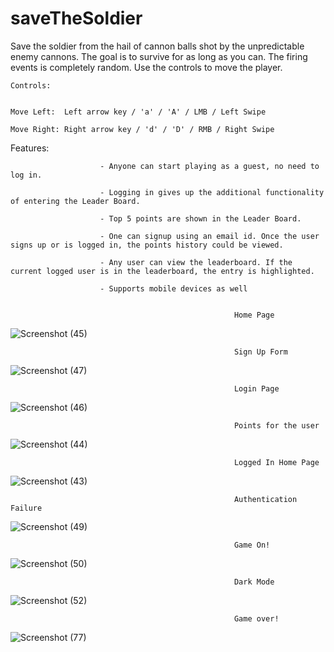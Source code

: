 # saveTheSoldier
Save the soldier from the hail of cannon balls shot by the unpredictable enemy cannons.
The goal is to survive for as long as you can.
The firing events is completely random.
Use the controls to move the player.

    Controls:


    Move Left:  Left arrow key / 'a' / 'A' / LMB / Left Swipe 
                                                      
    Move Right: Right arrow key / 'd' / 'D' / RMB / Right Swipe

Features:

                        - Anyone can start playing as a guest, no need to log in.

                        - Logging in gives up the additional functionality of entering the Leader Board.

                        - Top 5 points are shown in the Leader Board.

                        - One can signup using an email id. Once the user signs up or is logged in, the points history could be viewed.

                        - Any user can view the leaderboard. If the current logged user is in the leaderboard, the entry is highlighted.

                        - Supports mobile devices as well


                                                      Home Page

![Screenshot (45)](https://user-images.githubusercontent.com/61205415/166637542-9a5d6668-20f9-4aca-807b-c5483e142530.png)

                                                      Sign Up Form

![Screenshot (47)](https://user-images.githubusercontent.com/61205415/166637563-32b175bc-6400-4c94-8cc5-6682c97085c9.png)

                                                      Login Page

![Screenshot (46)](https://user-images.githubusercontent.com/61205415/166637569-0f6f6592-68d7-4990-9240-401b06715b6a.png)

                                                      Points for the user

![Screenshot (44)](https://user-images.githubusercontent.com/61205415/166637623-5334a403-2347-43d2-bed0-37a51b6c7a36.png)

                                                      Logged In Home Page

![Screenshot (43)](https://user-images.githubusercontent.com/61205415/166637629-9dfb5956-412d-444f-8349-8f924bec83c3.png)
 
                                                      Authentication Failure


![Screenshot (49)](https://user-images.githubusercontent.com/61205415/166637635-01c8a563-1a3c-479d-bc79-76bcc5212270.png)

                                                      Game On!

![Screenshot (50)](https://user-images.githubusercontent.com/61205415/166637645-e71bf2b2-2960-4565-8e8d-3e3fdb8a547d.png)

                                                      Dark Mode

![Screenshot (52)](https://user-images.githubusercontent.com/61205415/166637650-ad033573-3cbd-4db1-9ae6-33df89b7fb1e.png)

                                                      Game over!

![Screenshot (77)](https://user-images.githubusercontent.com/61205415/180303393-c666fd15-5d89-46f2-a6cf-a11c7c680737.png)

